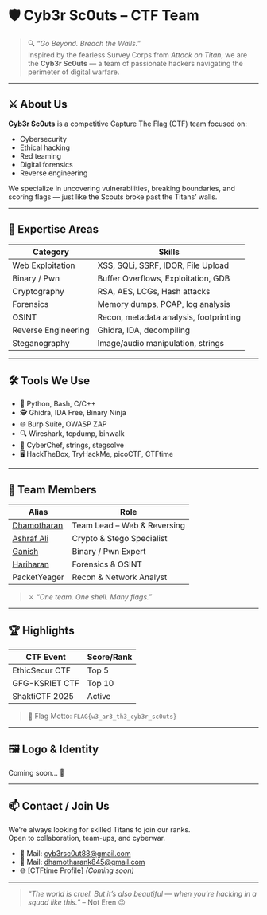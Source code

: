 ﻿# 🛡️ Cyb3r Sc0uts – CTF Team

> 🔍 _“Go Beyond. Breach the Walls.”_  
> Inspired by the fearless Survey Corps from *Attack on Titan*, we are the **Cyb3r Sc0uts** — a team of passionate hackers navigating the perimeter of digital warfare.

---

## ⚔️ About Us

**Cyb3r Sc0uts** is a competitive Capture The Flag (CTF) team focused on:
- Cybersecurity
- Ethical hacking
- Red teaming
- Digital forensics
- Reverse engineering

We specialize in uncovering vulnerabilities, breaking boundaries, and scoring flags — just like the Scouts broke past the Titans’ walls.

---

## 🧠 Expertise Areas

| Category              | Skills                               |
|-----------------------|---------------------------------------|
| Web Exploitation      | XSS, SQLi, SSRF, IDOR, File Upload    |
| Binary / Pwn          | Buffer Overflows, Exploitation, GDB   |
| Cryptography          | RSA, AES, LCGs, Hash attacks          |
| Forensics             | Memory dumps, PCAP, log analysis      |
| OSINT                 | Recon, metadata analysis, footprinting|
| Reverse Engineering   | Ghidra, IDA, decompiling              |
| Steganography         | Image/audio manipulation, strings     |

---

## 🛠️ Tools We Use

- 🐍 Python, Bash, C/C++
- 🕵️ Ghidra, IDA Free, Binary Ninja
- 🌐 Burp Suite, OWASP ZAP
- 🔍 Wireshark, tcpdump, binwalk
- 🧰 CyberChef, strings, stegsolve
- 🖥️ HackTheBox, TryHackMe, picoCTF, CTFtime

---

## 👥 Team Members

| Alias                  | Role                        |
|------------------------|-----------------------------|
| [Dhamotharan](https://github.com/Dhamotharan-K-84)            | Team Lead – Web & Reversing |
| [Ashraf Ali](https://github.com/ashrafali005)             | Crypto & Stego Specialist   |
| [Ganish](https://github.com/Ganish-2005)       | Binary / Pwn Expert        |
| [Hariharan](https://github.com/hariharan-km)     | Forensics & OSINT          |
| PacketYeager     | Recon & Network Analyst    |

> ⚔️ *“One team. One shell. Many flags.”*

---

## 🏆 Highlights

| CTF Event         | Score/Rank   |
|-------------------|--------------|
| EthicSecur CTF    | Top 5        |
| GFG-KSRIET CTF    | Top 10       |
| ShaktiCTF 2025    | Active       |

> 🚩 Flag Motto: `FLAG{w3_ar3_th3_cyb3r_sc0uts}`

---

## 🖼️ Logo & Identity

Coming soon… 👀  

---

## 📫 Contact / Join Us

We’re always looking for skilled Titans to join our ranks.  
Open to collaboration, team-ups, and cyberwar.

- 📧 Mail: cyb3rsc0ut88@gmail.com
- 📧 Mail: dhamotharank845@gmail.com
- 🌐 [CTFtime Profile] *(Coming soon)*

---

> _“The world is cruel. But it’s also beautiful — when you're hacking in a squad like this.”_ – Not Eren 😉

